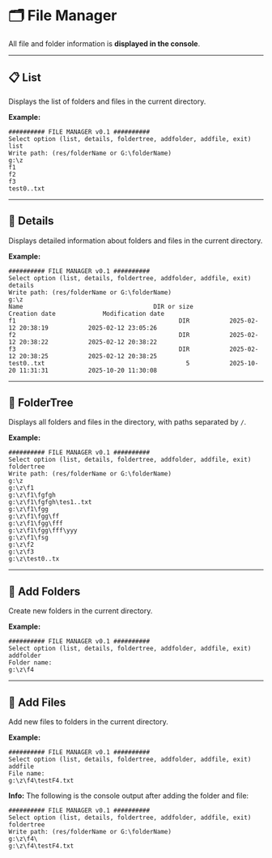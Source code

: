# 🗂️ File Manager

All file and folder information is **displayed in the console**.

---

## 📋 List

Displays the list of folders and files in the current directory.

**Example:**

```
########## FILE MANAGER v0.1 ##########
Select option (list, details, foldertree, addfolder, addfile, exit)
list
Write path: (res/folderName or G:\folderName)
g:\z
f1
f2
f3
test0..txt
```

---

## 🧾 Details

Displays detailed information about folders and files in the current directory.

**Example:**

```
########## FILE MANAGER v0.1 ##########
Select option (list, details, foldertree, addfolder, addfile, exit)
details
Write path: (res/folderName or G:\folderName)
g:\z
Name                                    DIR or size                 Creation date             Modification date
f1                                             DIR           2025-02-12 20:38:19           2025-02-12 23:05:26
f2                                             DIR           2025-02-12 20:38:22           2025-02-12 20:38:22
f3                                             DIR           2025-02-12 20:38:25           2025-02-12 20:38:25
test0..txt                                       5           2025-10-20 11:31:31           2025-10-20 11:30:08
```

---

## 🌳 FolderTree

Displays all folders and files in the directory, with paths separated by `/`.

**Example:**

```
########## FILE MANAGER v0.1 ##########
Select option (list, details, foldertree, addfolder, addfile, exit)
foldertree
Write path: (res/folderName or G:\folderName)
g:\z
g:\z\f1
g:\z\f1\fgfgh
g:\z\f1\fgfgh\tes1..txt
g:\z\f1\fgg
g:\z\f1\fgg\ff
g:\z\f1\fgg\fff
g:\z\f1\fgg\fff\yyy
g:\z\f1\fsg
g:\z\f2
g:\z\f3
g:\z\test0..tx
```

---

## 📁 Add Folders

Create new folders in the current directory.

**Example:**

```
########## FILE MANAGER v0.1 ##########
Select option (list, details, foldertree, addfolder, addfile, exit)
addfolder
Folder name:
g:\z\f4
```

---

## 📄 Add Files

Add new files to folders in the current directory.

**Example:**

```
########## FILE MANAGER v0.1 ##########
Select option (list, details, foldertree, addfolder, addfile, exit)
addfile
File name:
g:\z\f4\testF4.txt
```

**Info:** The following is the console output after adding the folder and file:

```
########## FILE MANAGER v0.1 ##########
Select option (list, details, foldertree, addfolder, addfile, exit)
foldertree
Write path: (res/folderName or G:\folderName)
g:\z\f4\
g:\z\f4\testF4.txt
```
